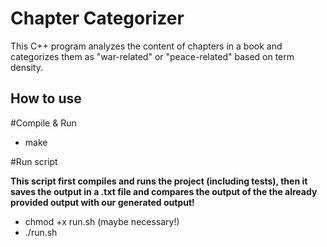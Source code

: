 # Chapter Categorizer

This C++ program analyzes the content of chapters in a book and categorizes them as "war-related" or "peace-related" based on term density.

## How to use

#Compile & Run
- make

#Run script

**This script first compiles and runs the project (including tests), then it saves the output in a .txt file and compares the output of the the already provided output with our generated output!**
- chmod +x run.sh (maybe necessary!)
- ./run.sh


